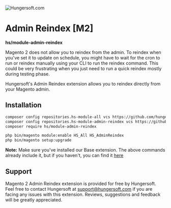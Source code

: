 ![Hungersoft.com](https://www.hungersoft.com/skin/front/custom/images/logo.png)

# Admin Reindex [M2]
**hs/module-admin-reindex**

Magento 2 does not allow you to reindex from the admin. To reindex when you've set it to update on schedule, you might have to wait for the cron to run or reindex manually using your CLI to run the reindex command.
This could be very frustrating when you just need to run a quick reindex mostly during testing phase.

Hungersoft's Admin Reindex extension allows you to reindex directly from your Magento admin.

## Installation

```sh
composer config repositories.hs-module-all vcs https://github.com/hungersoft/module-all.git
composer config repositories.hs-module-admin-reindex vcs https://github.com/hungersoft/magento2-admin-reindex.git
composer require hs/module-admin-reindex

php bin/magento module:enable HS_All HS_AdminReindex
php bin/magento setup:upgrade
```

**Note:** Make sure you've installed our Base extension. The above commands already include it, but if you haven't, you can find it [here](https://github.com/hungersoft/module-all)

## Support

Magento 2 Admin Reindex extension is provided for free by Hungersoft. Feel free to contact Hungersoft at support@hungersoft.com if you are facing any issues with this extension. Reviews, suggestions and feedback will be greatly appreciated.
